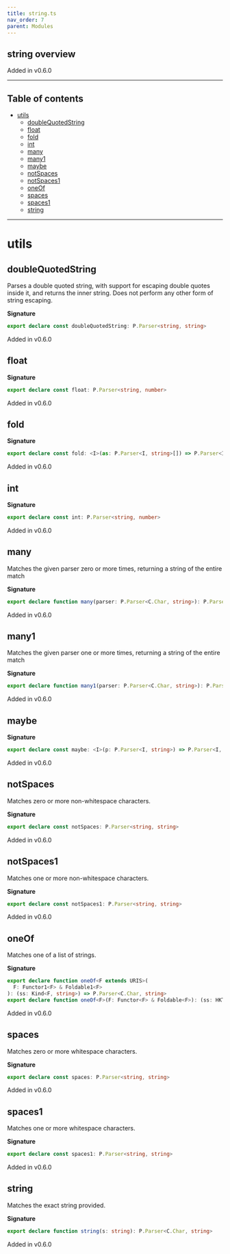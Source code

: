 ```yaml
---
title: string.ts
nav_order: 7
parent: Modules
---
```


## string overview

Added in v0.6.0

---

<h2 class="text-delta">Table of contents</h2>

- [utils](#utils)
  - [doubleQuotedString](#doublequotedstring)
  - [float](#float)
  - [fold](#fold)
  - [int](#int)
  - [many](#many)
  - [many1](#many1)
  - [maybe](#maybe)
  - [notSpaces](#notspaces)
  - [notSpaces1](#notspaces1)
  - [oneOf](#oneof)
  - [spaces](#spaces)
  - [spaces1](#spaces1)
  - [string](#string)

---

# utils

## doubleQuotedString

Parses a double quoted string, with support for escaping double quotes
inside it, and returns the inner string. Does not perform any other form
of string escaping.

**Signature**

```ts
export declare const doubleQuotedString: P.Parser<string, string>
```

Added in v0.6.0

## float

**Signature**

```ts
export declare const float: P.Parser<string, number>
```

Added in v0.6.0

## fold

**Signature**

```ts
export declare const fold: <I>(as: P.Parser<I, string>[]) => P.Parser<I, string>
```

Added in v0.6.0

## int

**Signature**

```ts
export declare const int: P.Parser<string, number>
```

Added in v0.6.0

## many

Matches the given parser zero or more times, returning a string of the
entire match

**Signature**

```ts
export declare function many(parser: P.Parser<C.Char, string>): P.Parser<C.Char, string>
```

Added in v0.6.0

## many1

Matches the given parser one or more times, returning a string of the
entire match

**Signature**

```ts
export declare function many1(parser: P.Parser<C.Char, string>): P.Parser<C.Char, string>
```

Added in v0.6.0

## maybe

**Signature**

```ts
export declare const maybe: <I>(p: P.Parser<I, string>) => P.Parser<I, string>
```

Added in v0.6.0

## notSpaces

Matches zero or more non-whitespace characters.

**Signature**

```ts
export declare const notSpaces: P.Parser<string, string>
```

Added in v0.6.0

## notSpaces1

Matches one or more non-whitespace characters.

**Signature**

```ts
export declare const notSpaces1: P.Parser<string, string>
```

Added in v0.6.0

## oneOf

Matches one of a list of strings.

**Signature**

```ts
export declare function oneOf<F extends URIS>(
  F: Functor1<F> & Foldable1<F>
): (ss: Kind<F, string>) => P.Parser<C.Char, string>
export declare function oneOf<F>(F: Functor<F> & Foldable<F>): (ss: HKT<F, string>) => P.Parser<C.Char, string>
```

Added in v0.6.0

## spaces

Matches zero or more whitespace characters.

**Signature**

```ts
export declare const spaces: P.Parser<string, string>
```

Added in v0.6.0

## spaces1

Matches one or more whitespace characters.

**Signature**

```ts
export declare const spaces1: P.Parser<string, string>
```

Added in v0.6.0

## string

Matches the exact string provided.

**Signature**

```ts
export declare function string(s: string): P.Parser<C.Char, string>
```

Added in v0.6.0
